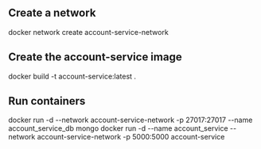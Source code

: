 ## Create a network
docker network create account-service-network

## Create the account-service image
docker build -t account-service:latest .

## Run containers
docker run -d --network account-service-network -p 27017:27017 --name account_service_db mongo
docker run -d --name account_service --network account-service-network -p 5000:5000 account-service
